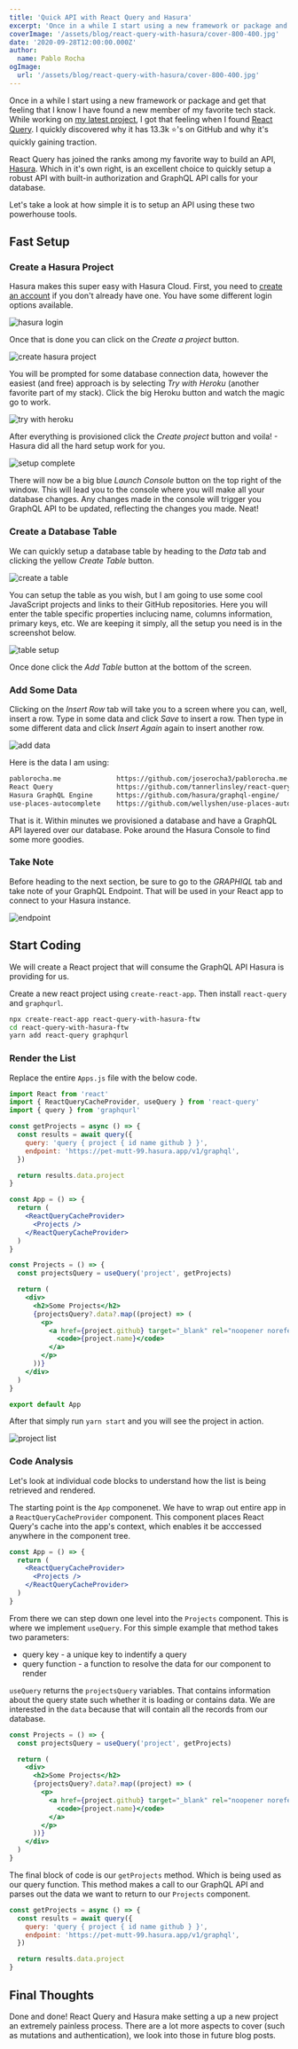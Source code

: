 ```yaml
---
title: 'Quick API with React Query and Hasura'
excerpt: 'Once in a while I start using a new framework or package and get that feeling that I know I have found a new member of my favorite tech stack.'
coverImage: '/assets/blog/react-query-with-hasura/cover-800-400.jpg'
date: '2020-09-28T12:00:00.000Z'
author:
  name: Pablo Rocha
ogImage:
  url: '/assets/blog/react-query-with-hasura/cover-800-400.jpg'
---
```

Once in a while I start using a new framework or package and get that feeling that I know I have found a new member of my favorite tech stack. While working on [my latest project](https://criclick.com), I got that feeling when I found [React Query](https://react-query.tanstack.com). I quickly discovered why it has 13.3k ⭐'s on GitHub and why it's quickly gaining traction.

React Query has joined the ranks among my favorite way to build an API, [Hasura](https://hasura.io). Which in it's own right, is an excellent choice to quickly setup a robust API with built-in authorization and GraphQL API calls for your database.

Let's take a look at how simple it is to setup an API using these two powerhouse tools.

## Fast Setup

### Create a Hasura Project

Hasura makes this super easy with Hasura Cloud. First, you need to [create an account](https://cloud.hasura.io/login) if you don't already have one. You have some different login options available.

![hasura login](/assets/blog/react-query-with-hasura/1-hasura-login.png)

Once that is done you can click on the _Create a project_ button.

![create hasura project](/assets/blog/react-query-with-hasura/2-create-hasura-project.png)

You will be prompted for some database connection data, however the easiest (and free) approach is by selecting _Try with Heroku_ (another favorite part of my stack). Click the big Heroku button and watch the magic go to work.

![try with heroku](/assets/blog/react-query-with-hasura/3-try-with-heroku.png)

After everything is provisioned click the _Create project_ button and voila! - Hasura did all the hard setup work for you.

![setup complete](/assets/blog/react-query-with-hasura/4-setup-complete.png)

There will now be a big blue _Launch Console_ button on the top right of the window. This will lead you to the console where you will make all your database changes. Any changes made in the console will trigger you GraphQL API to be updated, reflecting the changes you made. Neat!

### Create a Database Table

We can quickly setup a database table by heading to the _Data_ tab and clicking the yellow _Create Table_ button.

![create a table](/assets/blog/react-query-with-hasura/5-create-table.png)

You can setup the table as you wish, but I am going to use some cool JavaScript projects and links to their GitHub repositories. Here you will enter the table specific properties inclucing name, columns information, primary keys, etc. We are keeping it simply, all the setup you need is in the screenshot below.

![table setup](/assets/blog/react-query-with-hasura/6-table-setup.png)

Once done click the _Add Table_ button at the bottom of the screen.

### Add Some Data

Clicking on the _Insert Row_ tab will take you to a screen where you can, well, insert a row. Type in some data and click _Save_ to insert a row. Then type in some different data and click _Insert Again_ again to insert another row.

![add data](/assets/blog/react-query-with-hasura/7-add-data.png)

Here is the data I am using:

```bash
pablorocha.me              https://github.com/joserocha3/pablorocha.me
React Query                https://github.com/tannerlinsley/react-query
Hasura GraphQL Engine      https://github.com/hasura/graphql-engine/
use-places-autocomplete    https://github.com/wellyshen/use-places-autocomplete
```

That is it. Within minutes we provisioned a database and have a GraphQL API layered over our database. Poke around the Hasura Console to find some more goodies.

### Take Note

Before heading to the next section, be sure to go to the _GRAPHIQL_ tab and take note of your GraphQL Endpoint. That will be used in your React app to connect to your Hasura instance.

![endpoint](/assets/blog/react-query-with-hasura/8-endpoint.png)

## Start Coding

We will create a React project that will consume the GraphQL API Hasura is providing for us.

Create a new react project using `create-react-app`. Then install `react-query` and `graphqurl`.

```bash
npx create-react-app react-query-with-hasura-ftw
cd react-query-with-hasura-ftw
yarn add react-query graphqurl
```

### Render the List

Replace the entire `Apps.js` file with the below code.

```jsx
import React from 'react'
import { ReactQueryCacheProvider, useQuery } from 'react-query'
import { query } from 'graphqurl'

const getProjects = async () => {
  const results = await query({
    query: 'query { project { id name github } }',
    endpoint: 'https://pet-mutt-99.hasura.app/v1/graphql',
  })

  return results.data.project
}

const App = () => {
  return (
    <ReactQueryCacheProvider>
      <Projects />
    </ReactQueryCacheProvider>
  )
}

const Projects = () => {
  const projectsQuery = useQuery('project', getProjects)

  return (
    <div>
      <h2>Some Projects</h2>
      {projectsQuery?.data?.map((project) => (
        <p>
          <a href={project.github} target="_blank" rel="noopener noreferrer">
            <code>{project.name}</code>
          </a>
        </p>
      ))}
    </div>
  )
}

export default App
```

After that simply run `yarn start` and you will see the project in action.

![project list](/assets/blog/react-query-with-hasura/9-project-list.png)

### Code Analysis

Let's look at individual code blocks to understand how the list is being retrieved and rendered.

The starting point is the `App` componenet. We have to wrap out entire app in a `ReactQueryCacheProvider` component. This component places React Query's cache into the app's context, which enables it be acccessed anywhere in the component tree.

```jsx
const App = () => {
  return (
    <ReactQueryCacheProvider>
      <Projects />
    </ReactQueryCacheProvider>
  )
}
```

From there we can step down one level into the `Projects` component. This is where we implement `useQuery`. For this simple example that method takes two parameters: 

- query key - a unique key to indentify a query
- query function - a function to resolve the data for our component to render

`useQuery` returns the `projectsQuery` variables. That contains information about the query state such whether it is loading or contains data. We are interested in the `data` because that will contain all the records from our database.

```jsx
const Projects = () => {
  const projectsQuery = useQuery('project', getProjects)

  return (
    <div>
      <h2>Some Projects</h2>
      {projectsQuery?.data?.map((project) => (
        <p>
          <a href={project.github} target="_blank" rel="noopener noreferrer">
            <code>{project.name}</code>
          </a>
        </p>
      ))}
    </div>
  )
}
```

The final block of code is our `getProjects` method. Which is being used as our query function. This method makes a call to our GraphQL API and parses out the data we want to return to our `Projects` component.

```jsx
const getProjects = async () => {
  const results = await query({
    query: 'query { project { id name github } }',
    endpoint: 'https://pet-mutt-99.hasura.app/v1/graphql',
  })

  return results.data.project
}
```

## Final Thoughts

Done and done! React Query and Hasura make setting a up a new project an extremely painless process. There are a lot more aspects to cover (such as mutations and authentication), we look into those in future blog posts.
